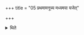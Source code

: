 +++
title = "05 प्रथमामनूच्य मध्यमया यजेत्"

+++

<details><summary>थिते</summary>

प्रथमामनूच्य मध्यमया यजेत् । मध्यमामनूच्योत्तमया यजेत् । उत्तमामनूच्य प्रथमया यजेत् ५
</details>
